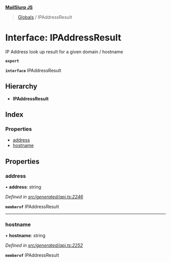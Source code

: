 **[MailSlurp JS](../README.md)**

> [Globals](../README.md) / IPAddressResult

# Interface: IPAddressResult

IP Address look up result for a given domain / hostname

**`export`** 

**`interface`** IPAddressResult

## Hierarchy

* **IPAddressResult**

## Index

### Properties

* [address](ipaddressresult.md#address)
* [hostname](ipaddressresult.md#hostname)

## Properties

### address

•  **address**: string

*Defined in [src/generated/api.ts:2246](https://github.com/mailslurp/mailslurp-client/blob/85c640b/src/generated/api.ts#L2246)*

**`memberof`** IPAddressResult

___

### hostname

•  **hostname**: string

*Defined in [src/generated/api.ts:2252](https://github.com/mailslurp/mailslurp-client/blob/85c640b/src/generated/api.ts#L2252)*

**`memberof`** IPAddressResult
